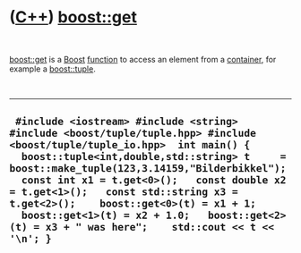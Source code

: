 



 

 

 

 

 

([C++](Cpp.md)) [boost::get](CppGet.md)
=========================================

 

[boost::get](CppGet.md) is a [Boost](CppBoost.md)
[function](CppFunction.md) to access an element from a
[container](CppContainer.md), for example a
[boost::tuple](CppTuple.md).

 

  ---------------------------------------------------------------------------------------------------------------------------------------------------------------------------------------------------------------------------------------------------------------------------------------------------------------------------------------------------------------------------------------------------------------------------------------------------------------
  ` #include <iostream> #include <string> #include <boost/tuple/tuple.hpp> #include <boost/tuple/tuple_io.hpp>  int main() {   boost::tuple<int,double,std::string> t     = boost::make_tuple(123,3.14159,"Bilderbikkel");    const int x1 = t.get<0>();   const double x2 = t.get<1>();   const std::string x3 = t.get<2>();    boost::get<0>(t) = x1 + 1;   boost::get<1>(t) = x2 + 1.0;   boost::get<2>(t) = x3 + " was here";    std::cout << t << '\n'; }`
  ---------------------------------------------------------------------------------------------------------------------------------------------------------------------------------------------------------------------------------------------------------------------------------------------------------------------------------------------------------------------------------------------------------------------------------------------------------------

 

 

 

 

 





 



